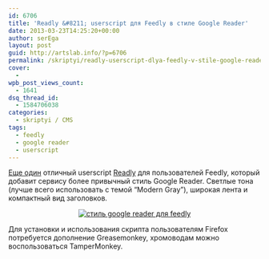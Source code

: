 ```yaml
---
id: 6706
title: 'Readly &#8211; userscript для Feedly в стиле Google Reader'
date: 2013-03-23T14:25:20+00:00
author: serEga
layout: post
guid: http://artslab.info/?p=6706
permalink: /skriptyi/readly-userscript-dlya-feedly-v-stile-google-reader/
cover:
  -
wpb_post_views_count:
  - 1641
dsq_thread_id:
  - 1584706038
categories:
  - skriptyi / CMS
tags:
  - feedly
  - google reader
  - userscript
---
```

[Еще один](http://artslab.info/skriptyi/minimalistichnyj-stil-dlya-feedly/ "Минималистичный стиль для Feedly") отличный userscript [Readly](http://userscripts.org/scripts/show/162237) для пользователей Feedly, который добавит сервису более привычный стиль Google Reader. Светлые тона (лучше всего использовать с темой &#8220;Modern Gray&#8221;), широкая лента и компактный вид заголовков.

<center>
  <a href="{{site.img_cdn}}/feedly_v_stile_google_reader.jpg"><img src="{{site.img_cdn}}/feedly_v_stile_google_reader-300x170.jpg" alt="стиль google reader для feedly" class="aligncenter size-medium wp-image-6707" srcset="{{site.img_cdn}}/feedly_v_stile_google_reader-300x170.jpg 300w, {{site.img_cdn}}/feedly_v_stile_google_reader.jpg 808w" sizes="(max-width: 300px) 100vw, 300px" /></a>
</center>

Для установки и использования скрипта пользователям Firefox потребуется дополнение Greasemonkey, хромоводам можно воспользоваться TamperMonkey.